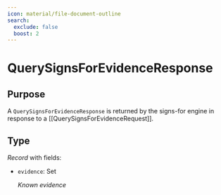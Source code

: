 ```yaml
---
icon: material/file-document-outline
search:
  exclude: false
  boost: 2
---
```


# QuerySignsForEvidenceResponse

## Purpose

<!-- --8<-- [start:purpose] -->
A `QuerySignsForEvidenceResponse` is returned by the signs-for engine in response to a [[QuerySignsForEvidenceRequest]].
<!-- --8<-- [end:purpose] -->

## Type

<!-- --8<-- [start:type] -->
<div class="type" markdown>

*Record* with fields:

- `evidence`: Set<SignsForEvidence>

  *Known evidence*
</div>
<!-- --8<-- [end:type] -->
